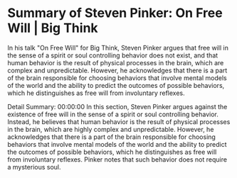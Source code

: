 # Summary of Steven Pinker: On Free Will | Big Think

In his talk "On Free Will" for Big Think, Steven Pinker argues that free will in the sense of a spirit or soul controlling behavior does not exist, and that human behavior is the result of physical processes in the brain, which are complex and unpredictable. However, he acknowledges that there is a part of the brain responsible for choosing behaviors that involve mental models of the world and the ability to predict the outcomes of possible behaviors, which he distinguishes as free will from involuntary reflexes.

Detail Summary: 
00:00:00
In this section, Steven Pinker argues against the existence of free will in the sense of a spirit or soul controlling behavior. Instead, he believes that human behavior is the result of physical processes in the brain, which are highly complex and unpredictable. However, he acknowledges that there is a part of the brain responsible for choosing behaviors that involve mental models of the world and the ability to predict the outcomes of possible behaviors, which he distinguishes as free will from involuntary reflexes. Pinker notes that such behavior does not require a mysterious soul.

